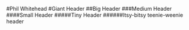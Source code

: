 #Phil Whitehead
#Giant Header
##Big Header
###Medium Header
####Small Header
#####Tiny Header
######Itsy-bitsy teenie-weenie header
